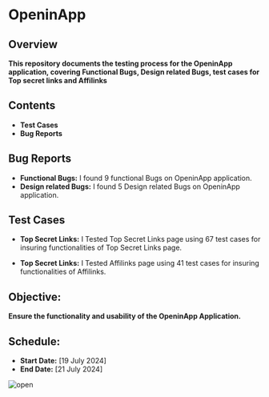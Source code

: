 # OpeninApp

## Overview
**This repository documents the testing process for the OpeninApp application, covering Functional Bugs, Design related Bugs, test cases for Top secret links and Affilinks**

## Contents

- **Test Cases**
- **Bug Reports**

## Bug Reports
- **Functional Bugs:** I found 9 functional Bugs on OpeninApp application.
- **Design related Bugs:** I found 5 Design related Bugs on OpeninApp application.
## Test Cases 
- **Top Secret Links:** I Tested Top Secret Links page using 67 test cases for insuring functionalities of Top Secret Links page.
  
- **Top Secret Links:** I Tested Affilinks page using 41 test cases for insuring functionalities of Affilinks.

## Objective: 
**Ensure the functionality and usability of the OpeninApp Application.**


## Schedule:

- **Start Date:** [19 July 2024]
- **End Date:** [21 July 2024]


![open](https://github.com/user-attachments/assets/609ba031-62f6-4f06-ac42-f33afbfbe4eb)
